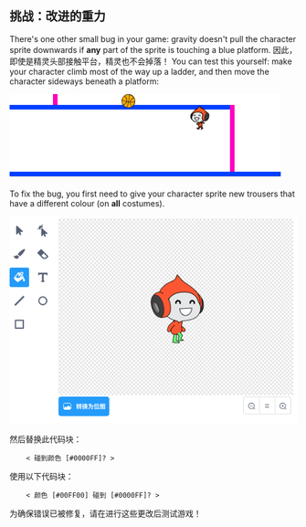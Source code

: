 ## 挑战：改进的重力

There's one other small bug in your game: gravity doesn't pull the character sprite downwards if **any** part of the sprite is touching a blue platform. 因此，即使是精灵头部接触平台，精灵也不会掉落！ You can test this yourself: make your character climb most of the way up a ladder, and then move the character sideways beneath a platform:

![截图](images/dodge-gravity-bug.png)

To fix the bug, you first need to give your character sprite new trousers that have a different colour (on **all** costumes).

![截图](images/dodge-trousers.png)

然后替换此代码块：

```blocks3
    < 碰到颜色 [#0000FF]? >
```

使用以下代码块：

```blocks3
    < 颜色 [#00FF00] 碰到 [#0000FF]? >
```

为确保错误已被修复，请在进行这些更改后测试游戏！